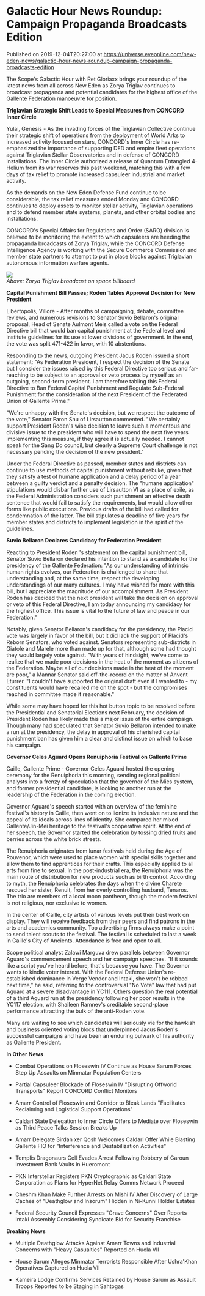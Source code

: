 # Galactic Hour News Roundup: Campaign Propaganda Broadcasts Edition
Published on 2019-12-04T20:27:00 at https://universe.eveonline.com/new-eden-news/galactic-hour-news-roundup-campaign-propaganda-broadcasts-edition

The Scope's Galactic Hour with Ret Gloriaxx brings your roundup of the latest news from all across New Eden as Zorya Triglav continues to broadcast propaganda and potential candidates for the highest office of the Gallente Federation manoeuvre for position.

**Triglavian Strategic Shift Leads to Special Measures from CONCORD Inner Circle**

Yulai, Genesis  - As the invading forces of the Triglavian Collective continue their strategic shift of operations from the deployment of World Arks to increased activity focused on stars, CONCORD's Inner Circle has re-emphasized the importance of supporting DED and empire fleet operations against Triglavian Stellar Observatories and in defense of CONCORD installations. The Inner Circle authorized a release of Quantum Entangled 4-Helium from its war reserves this past weekend, matching this with a few days of tax relief to promote increased capsuleer industrial and market activity.

As the demands on the New Eden Defense Fund continue to be considerable, the tax relief measures ended Monday and CONCORD continues to deploy assets to monitor stellar activity, Triglavian operations and to defend member state systems, planets, and other orbital bodies and installations.

CONCORD's Special Affairs for Regulations and Order (SARO) division is believed to be monitoring the extent to which capsuleers are heeding the propaganda broadcasts of Zorya Triglav, while the CONCORD Defense Intelligence Agency is working with the Secure Commerce Commission and member state partners to attempt to put in place blocks against Triglavian autonomous information warfare agents.

![](https://web.ccpgamescdn.com/fiction/eveonline/worldnews/images/Zorya_Second_Takeover.png)  
_Above: Zorya Triglav broadcast on space billboard_

**Capital Punishment Bill Passes; Roden Tables Approval Decision for New President**

Libertopolis, Villore  - After months of campaigning, debate, committee reviews, and numerous revisions to Senator Suvio Bellaron's original proposal, Head of Senate Aulmont Meis called a vote on the Federal Directive bill that would ban capital punishment at the Federal level and institute guidelines for its use at lower divisions of government. In the end, the vote was split 471-422 in favor, with 10 abstentions.

Responding to the news, outgoing President Jacus Roden issued a short statement: "As Federation President, I respect the decision of the Senate but I consider the issues raised by this Federal Directive too serious and far-reaching to be subject to an approval or veto process by myself as an outgoing, second-term president. I am therefore tabling this Federal Directive to Ban Federal Capital Punishment and Regulate Sub-Federal Punishment for the consideration of the next President of the Federated Union of Gallente Prime."

"We're unhappy with the Senate's decision, but we respect the outcome of the vote," Senator Faron Shu of Lirsautton commented. "We certainly support President Roden's wise decision to leave such a momentous and divisive issue to the president who will have to spend the next five years implementing this measure, if they agree it is actually needed. I cannot speak for the Sang Do council, but clearly a Supreme Court challenge is not necessary pending the decision of the new president."

Under the Federal Directive as passed, member states and districts can continue to use methods of capital punishment without rebuke, given that they satisfy a test of humane application and a delay period of a year between a guilty verdict and a penalty decision. The "humane application" stipulations would disbar further use of Lirsautton VI as a place of exile, as the Federal Administration considers such punishment an effective death sentence that would fail to satisfy the requirements, but would allow other forms like public executions. Previous drafts of the bill had called for condemnation of the latter. The bill stipulates a deadline of five years for member states and districts to implement legislation in the spirit of the guidelines.

**Suvio Bellaron Declares Candidacy for Federation President**

Reacting to President Roden 's statement on the capital punishment bill, Senator Suvio Bellaron declared his intention to stand as a candidate for the presidency of the Gallente Federation: "As our understanding of intrinsic human rights evolves, our Federation is challenged to share that understanding and, at the same time, respect the developing understandings of our many cultures. I may have wished for more with this bill, but I appreciate the magnitude of our accomplishment. As President Roden has decided that the next president will take the decision on approval or veto of this Federal Directive, I am today announcing my candidacy for the highest office. This issue is vital to the future of law and peace in our Federation."

Notably, given Senator Bellaron's candidacy for the presidency, the Placid vote was largely in favor of the bill, but it did lack the support of Placid's Reborn Senators, who voted against. Senators representing sub-districts in Giatole and Marele more than made up for that, although some had thought they would largely vote against. "With years of hindsight, we've come to realize that we made poor decisions in the heat of the moment as citizens of the Federation. Maybe all of our decisions made in the heat of the moment are poor," a Mannar Senator said off-the-record on the matter of Anvent Eturrer. "I couldn't have supported the original draft even if I wanted to - my constituents would have recalled me on the spot - but the compromises reached in committee made it reasonable."

While some may have hoped for this hot button topic to be resolved before the Presidential and Senatorial Elections next February, the decision of President Roden has likely made this a major issue of the entire campaign. Though many had speculated that Senator Suvio Bellaron intended to make a run at the presidency, the delay in approval of his cherished capital punishment ban has given him a clear and distinct issue on which to base his campaign.

**Governor Celes Aguard Opens Renuiphoria Festival on Gallente Prime**

Caille, Gallente Prime  - Governor Celes Aguard hosted the opening ceremony for the Renuiphoria this morning, sending regional political analysts into a frenzy of speculation that the governor of the Mies system, and former presidential candidate, is looking to another run at the leadership of the Federation in the coming election.

Governor Aguard's speech started with an overview of the feminine festival's history in Caille, then went on to lionize its inclusive nature and the appeal of its ideals across lines of identity. She compared her mixed Gallente/Jin-Mei heritage to the festival's cooperative spirit. At the end of her speech, the Governor started the celebration by tossing dried fruits and berries across the white brick streets.

The Renuiphoria originates from lunar festivals held during the Age of Rouvenor, which were used to place women with special skills together and allow them to find apprentices for their crafts. This especially applied to all arts from fine to sexual. In the post-industrial era, the Renuiphoria was the main route of distribution for new products such as birth control. According to myth, the Renuiphoria celebrates the days when the divine Charete rescued her sister, Renuit, from her overly controlling husband, Tenaros. The trio are members of a local moon pantheon, though the modern festival is not religious, nor exclusive to women.

In the center of Caille, city artists of various levels put their best work on display. They will receive feedback from their peers and find patrons in the arts and academics community. Top advertising firms always make a point to send talent scouts to the festival. The festival is scheduled to last a week in Caille's City of Ancients. Attendance is free and open to all.

Scope political analyst Zalawi Marguva drew parallels between Governor Aguard's commencement speech and her campaign speeches. "If it sounds like a script you've heard before, that's because you have. The Governor wants to kindle voter interest. With the Federal Defense Union's re-established dominance in Verge Vendor and Intaki, she won't be robbed next time," he said, referring to the controversial "No Vote" law that had put Aguard at a severe disadvantage in YC111. Others question the real potential of a third Aguard run at the presidency following her poor results in the YC117 election, with Shaileen Ramnev's creditable second-place performance attracting the bulk of the anti-Roden vote.

Many are waiting to see which candidates will seriously vie for the hawkish and business oriented voting blocs that underpinned Jacus Roden's successful campaigns and have been an enduring bulwark of his authority as Gallente President.

**In Other News**

  * Combat Operations on Floseswin IV Continue as House Sarum Forces Step Up Assaults on Minmatar Population Centers


  * Partial Capsuleer Blockade of Floseswin IV  "Disrupting Offworld Transports" Report CONCORD Conflict Monitors


  * Amarr Control of Floseswin and Corridor to Bleak Lands "Facilitates Reclaiming and Logistical Support Operations"


  * Caldari State Delegation to Inner Circle Offers to Mediate over Floseswin as Third Peace Talks Session Breaks Up


  * Amarr Delegate Sirdan xer Qosh Welcomes Caldari Offer While Blasting Gallente FIO for "Interference and Destabilization Activities"


  * Templis Dragonaurs Cell Evades Arrest Following Robbery of Garoun Investment Bank Vaults in Hueromont


  * PKN Interstellar Registers PKN Cryptographic as Caldari State Corporation as Plans for HyperNet Relay Comms Network Proceed


  * Cheshm Khan Make Further Arrests on Mishi IV After Discovery of Large Caches of "Deathglow and Insorum" Hidden in Ni-Kunni Holder Estates


  * Federal Security Council Expresses "Grave Concerns" Over Reports Intaki Assembly Considering Syndicate Bid for Security Franchise



**Breaking News**

  * Multiple Deathglow Attacks Against Amarr Towns and Industrial Concerns with  "Heavy Casualties" Reported on Huola VII


  * House Sarum Alleges Minmatar Terrorists Responsible After Ushra'Khan Operatives Captured on Huola VII


  * Kameira Lodge Confirms Services Retained by House Sarum as Assault Troops Reported to be Staging in Sahtogas
